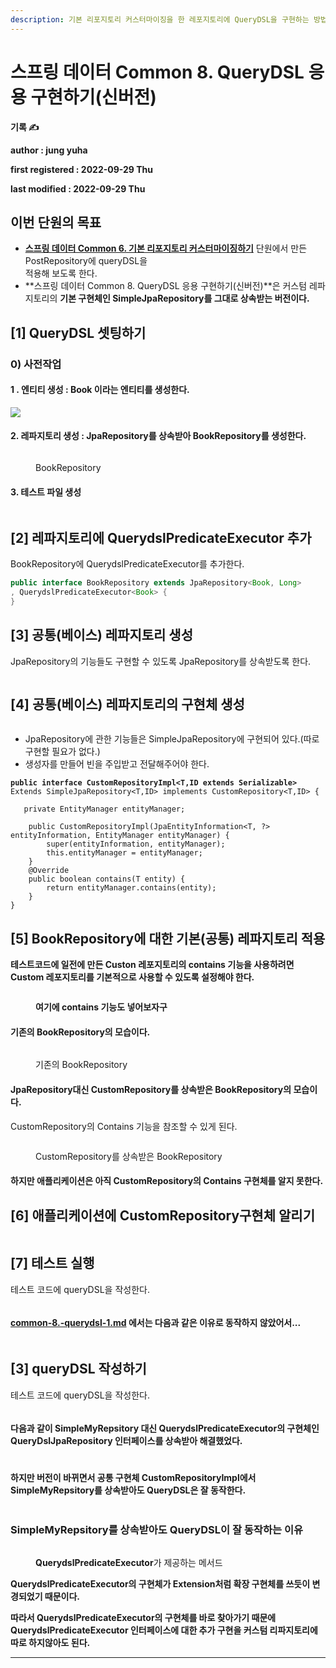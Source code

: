 ```yaml
---
description: 기본 리포지토리 커스터마이징을 한 레포지토리에 QueryDSL을 구현하는 방법
---
```


# 스프링 데이터 Common 8. QueryDSL 응용 구현하기(신버전)

**기록 ✍️**

**author : jung yuha**

**first registered : 2022-09-29 Thu**

**last modified : 2022-09-29 Thu**

## 이번 단원의 목표

* [**스프링 데이터 Common 6. 기본 리포지토리 커스터마이징하기**](../common/common-6..md) 단원에서 만든 PostRepository에 queryDSL을\
  적용해 보도록 한다.
* **스프링 데이터 Common 8. QueryDSL 응용 구현하기(신버전)**은 커스텀 레파지토리의 **기본 구현체인 SimpleJpaRepository를 그대로 상속받는 버전이다.**

## \[1] QueryDSL 셋팅하기

### 0) 사전작업

#### 1 . 엔티티 생성 : Book 이라는 엔티티를 생성한다.

![](<../.gitbook/assets/image (36).png>)

#### 2. 레파지토리 생성 : JpaRepository를 상속받아 BookRepository를 생성한다.

<figure><img src="../.gitbook/assets/image (8).png" alt=""><figcaption><p> BookRepository</p></figcaption></figure>

#### 3. 테스트 파일 생성

<figure><img src="../.gitbook/assets/image (1) (6).png" alt=""><figcaption></figcaption></figure>

## \[2] 레파지토리에 **QuerydslPredicateExecutor 추가**

BookRepository에 QuerydslPredicateExecutor를 추가한다.

```java
public interface BookRepository extends JpaRepository<Book, Long>
, QuerydslPredicateExecutor<Book> {
}

```

## \[3] 공통(베이스) 레파지토리 생성

JpaRepository의 기능들도 구현할 수 있도록 JpaRepository를 상속받도록 한다.

<figure><img src="../.gitbook/assets/image (16).png" alt=""><figcaption></figcaption></figure>

## \[4] 공통(베이스) 레파지토리의 구현체 생성

<figure><img src="../.gitbook/assets/image (3) (4).png" alt=""><figcaption></figcaption></figure>

* JpaRepository에 관한 기능들은 SimpleJpaRepository에 구현되어 있다.(따로 구현할 필요가 없다.)
* 생성자를 만들어 빈을 주입받고 전달해주어야 한다.

<pre class="language-java"><code class="lang-java"><strong>public interface CustomRepositoryImpl&#x3C;T,ID extends Serializable>
</strong>Extends SimpleJpaRepository&#x3C;T,ID> implements CustomRepository&#x3C;T,ID> {

   private EntityManager entityManager;

    public CustomRepositoryImpl(JpaEntityInformation&#x3C;T, ?> entityInformation, EntityManager entityManager) {
        super(entityInformation, entityManager);
        this.entityManager = entityManager;
    }
    @Override
    public boolean contains(T entity) {
        return entityManager.contains(entity);
    }
}</code></pre>

## \[5] BookRepository에 대한 기본(공통) 레파지토리 적용

**테스트코드에 일전에 만든 Custon 레포지토리의 contains 기능을 사용하려면 Custom 레포지토리를 기본적으로 사용할 수 있도록 설정해야 한다.**&#x20;

<figure><img src="../.gitbook/assets/image (34).png" alt=""><figcaption><p> <strong>여기에 contains 기능도 넣어보자구</strong></p></figcaption></figure>

#### 기존의 BookRepository의 모습이다.

<figure><img src="../.gitbook/assets/image (8).png" alt=""><figcaption><p> 기존의 BookRepository</p></figcaption></figure>

#### JpaRepository대신 CustomRepository를 상속받은 BookRepository의 모습이다.

CustomRepository의 Contains 기능을 참조할 수 있게 된다.

<figure><img src="../.gitbook/assets/image (10) (4).png" alt=""><figcaption><p> CustomRepository를 상속받은 BookRepository</p></figcaption></figure>

#### 하지만 애플리케이션은 아직 CustomRepository의 Contains 구현체를 알지 못한다.

## \[6] 애플리케이션에 CustomRepository구현체 알리기

<figure><img src="../.gitbook/assets/image (31).png" alt=""><figcaption></figcaption></figure>

## \[7] 테스트 실행

테스트 코드에 queryDSL을 작성한다.

<figure><img src="../.gitbook/assets/image (24).png" alt=""><figcaption></figcaption></figure>

#### [common-8.-querydsl-1.md](common-8.-querydsl-1.md "mention") 에서는 다음과 같은 이유로 동작하지 않았어서...

<figure><img src="../.gitbook/assets/image (6).png" alt=""><figcaption></figcaption></figure>

## \[3] queryDSL 작성하기

테스트 코드에 queryDSL을 작성한다.

<figure><img src="../.gitbook/assets/image (24).png" alt=""><figcaption></figcaption></figure>

#### 다음과 같이 SimpleMyRepsitory 대신 **QuerydslPredicateExecutor의 구현체인 QueryDslJpaRepository 인터페이스를 상속받아 해결했었다.**

<figure><img src="../.gitbook/assets/image (7) (5).png" alt=""><figcaption></figcaption></figure>

#### **하지만 버전이 바뀌면서** 공통 구현체 CustomRepositoryImpl에서 SimpleMyRepsitory를 상속받아도 QueryDSL은 잘 동작한다.&#x20;

<figure><img src="../.gitbook/assets/image (33) (2).png" alt=""><figcaption></figcaption></figure>

### SimpleMyRepsitory를 상속받아도 QueryDSL이 잘 동작하는 이유

<figure><img src="../.gitbook/assets/image (4) (6).png" alt=""><figcaption><p> <strong>QuerydslPredicateExecutor</strong>가 제공하는 <strong></strong> 메서드</p></figcaption></figure>

**QuerydslPredicateExecutor의 구현체가 Extension처럼 확장 구현체를 쓰듯이 변경되었기 때문이다.**

**따라서 QuerydslPredicateExecutor의 구현체를 바로 찾아가기 때문에 QuerydslPredicateExecutor 인터페이스에 대한 추가 구현을 커스텀 리파지토리에 따로 하지않아도 된다.**

****

